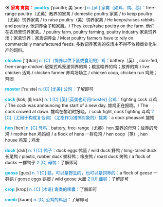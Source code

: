 ☀ <font color="red">**家禽 禽类：**</font>
<font color="sky blue">**poultry**</font> [ˈpəʊltri; 美 ˈpoʊ-]
<font color="#0070c0">n. [pl.] 家禽（如鸡、鸭、鹅）：</font>free-range poultry（尤英）散养的家禽 / domestic poultry 家禽 / to keep poultry（尤英）饲养家禽 / to raise poultry（美）饲养家禽 / He keeps/raises rabbits and poultry. 他饲养兔子和家离。/ They keep/raise poultry on the farm. 他们在农场里饲养家禽。/ poultry farm, poultry farming, poultry industry 家禽饲养场；家禽饲养；家禽饲养业 / Most poultry farmers have to rely on commercially manufactured feeds. 多数饲养家禽的农场主不得不依赖商业化生产的饲料。

<font color="sky blue">**chicken**</font> ['tʃɪkɪn] 
<font color="#0070c0">n. [C]（饲养以供下蛋或食用的）鸡：</font>battery（英）, corn-fed, free-range chicken 层架式鸡笼里饲养的鸡；粮食喂养的鸡；放养的鸡 / live chicken 活鸡 / chicken farmer 养鸡场场主 / chicken coop, chicken run 鸡笼；鸡圈

<font color="sky blue">**rooster**</font> ['ru:stə] 
<font color="#0070c0">n. [C] [尤美] 公鸡：</font>了解即可
           
<font color="sky blue">**cock**</font> [kɒk; 美 kɑ:k]
<font color="#0070c0">n. 1 [C] [英] [英美也可用rooster] 公鸡：</font>fighting cock 斗鸡 / The cock was announcing the start of a new day. 雄鸡正在报晓。/ The cock crowed at dawn. 雄鸡在黎明时报晓。/ cock fight, cock fighting 斗鸡 <font color="#0070c0">2 [C]（尤用于构成复合词）（尤指作为猎捕对象的）雄禽：</font>a cock pheasant 雄雉

<font color="sky blue">**hen**</font> [hen] 
<font color="#0070c0">n. [C] 母鸡：</font>battery, free-range（尤英）hen 笼养的母鸡；放养的母鸡 / mother hen 鸡妈妈 / a flock of hens 一群母鸡 / hen coop（英）, hen house 鸡笼；鸡舍

<font color="sky blue">**duck**</font> [dʌk] 
<font color="#0070c0">n. 1 [C] 鸭子：</font>duck eggs 鸭蛋 / wild duck 野鸭 / long-tailed duck 长尾鸭 / plastic, rubber duck 塑料鸭；橡皮鸭 / roast duck 烤鸭 / a flock of ducks 一群鸭子 <font color="#0070c0">2 [C] 母鸭：</font>了解即可

<font color="sky blue">**goose**</font> [ɡu:s] 
<font color="#0070c0">n. 1 [C] 鹅，可以是野生的，也可以是饲养的：</font>a flock of geese 一群鹅 / goose eggs 鹅蛋 / wild goose 大雁 <font color="#0070c0">2 [U] 雌鹅：</font>了解即可

<font color="sky blue">**crop**</font> [krɒp] 
<font color="#0070c0">n. [C] [术语] 禽类的嗉囊：</font>了解即可

<font color="sky blue">**comb**</font> [kəʊm] 
<font color="#0070c0">n. [C] 公鸡的鸡冠：</font>了解即可
